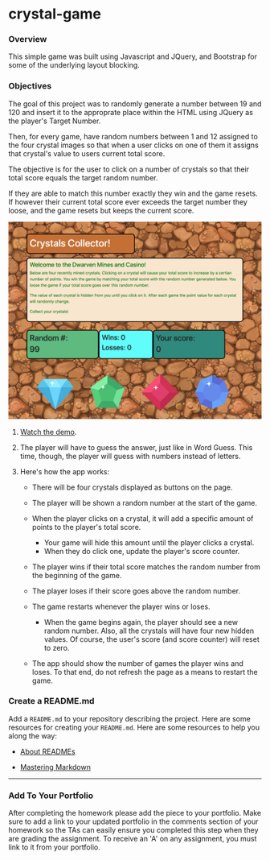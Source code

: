 # crystal-game

### Overview

This simple game was built using Javascript and JQuery, and Bootstrap for some of the underlying layout blocking.

### Objectives

The goal of this project was to randomly generate a number between 19 and 120 and insert it to the approprate place within the HTML using JQuery as the player's Target Number.

Then, for every game, have random numbers between 1 and 12 assigned to the four crystal images so that when a user clicks on one of them it assigns that crystal's value to users current total score.

The objective is for the user to click on a number of crystals so that their total score equals the target random number.

If they are able to match this number exactly they win and the game resets. If however their current total score ever exceeds the target number they loose, and the game resets but keeps the current score.

![Crystal Collector](assets/images/Crystal-game.png)

1. [Watch the demo](https://youtu.be/yNI0l2FMeCk).

2. The player will have to guess the answer, just like in Word Guess. This time, though, the player will guess with numbers instead of letters. 

3. Here's how the app works:

   * There will be four crystals displayed as buttons on the page.

   * The player will be shown a random number at the start of the game.

   * When the player clicks on a crystal, it will add a specific amount of points to the player's total score. 

     * Your game will hide this amount until the player clicks a crystal.
     * When they do click one, update the player's score counter.

   * The player wins if their total score matches the random number from the beginning of the game.

   * The player loses if their score goes above the random number.

   * The game restarts whenever the player wins or loses.

     * When the game begins again, the player should see a new random number. Also, all the crystals will have four new hidden values. Of course, the user's score (and score counter) will reset to zero.

   * The app should show the number of games the player wins and loses. To that end, do not refresh the page as a means to restart the game.


### Create a README.md

Add a `README.md` to your repository describing the project. Here are some resources for creating your `README.md`. Here are some resources to help you along the way:

* [About READMEs](https://help.github.com/articles/about-readmes/)

* [Mastering Markdown](https://guides.github.com/features/mastering-markdown/)

- - -

### Add To Your Portfolio

After completing the homework please add the piece to your portfolio. Make sure to add a link to your updated portfolio in the comments section of your homework so the TAs can easily ensure you completed this step when they are grading the assignment. To receive an 'A' on any assignment, you must link to it from your portfolio.